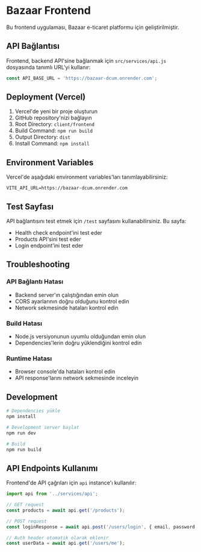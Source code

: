 # Bazaar Frontend

Bu frontend uygulaması, Bazaar e-ticaret platformu için geliştirilmiştir.

## API Bağlantısı

Frontend, backend API'sine bağlanmak için `src/services/api.js` dosyasında tanımlı URL'yi kullanır:

```javascript
const API_BASE_URL = 'https://bazaar-dcum.onrender.com';
```

## Deployment (Vercel)

1. Vercel'de yeni bir proje oluşturun
2. GitHub repository'nizi bağlayın
3. Root Directory: `client/frontend`
4. Build Command: `npm run build`
5. Output Directory: `dist`
6. Install Command: `npm install`

## Environment Variables

Vercel'de aşağıdaki environment variables'ları tanımlayabilirsiniz:

```env
VITE_API_URL=https://bazaar-dcum.onrender.com
```

## Test Sayfası

API bağlantısını test etmek için `/test` sayfasını kullanabilirsiniz. Bu sayfa:

- Health check endpoint'ini test eder
- Products API'sini test eder
- Login endpoint'ini test eder

## Troubleshooting

### API Bağlantı Hatası
- Backend server'ın çalıştığından emin olun
- CORS ayarlarının doğru olduğunu kontrol edin
- Network sekmesinde hataları kontrol edin

### Build Hatası
- Node.js versiyonunun uyumlu olduğundan emin olun
- Dependencies'lerin doğru yüklendiğini kontrol edin

### Runtime Hatası
- Browser console'da hataları kontrol edin
- API response'larını network sekmesinde inceleyin

## Development

```bash
# Dependencies yükle
npm install

# Development server başlat
npm run dev

# Build
npm run build
```

## API Endpoints Kullanımı

Frontend'de API çağrıları için `api` instance'ı kullanılır:

```javascript
import api from '../services/api';

// GET request
const products = await api.get('/products');

// POST request
const loginResponse = await api.post('/users/login', { email, password });

// Auth header otomatik olarak eklenir
const userData = await api.get('/users/me');
```
